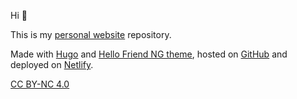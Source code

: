 Hi :wave: 

This is my [personal website](https://raphaelstevens.netlify.app) repository. 

Made with [Hugo](https://gohugo.io) and [Hello Friend NG theme](https://github.com/rhazdon/hugo-theme-hello-friend-ng), hosted on [GitHub](https://github.com) and deployed on [Netlify](https://netlify.com).

[CC BY-NC 4.0](https://creativecommons.org/licenses/by-nc/4.0/)

